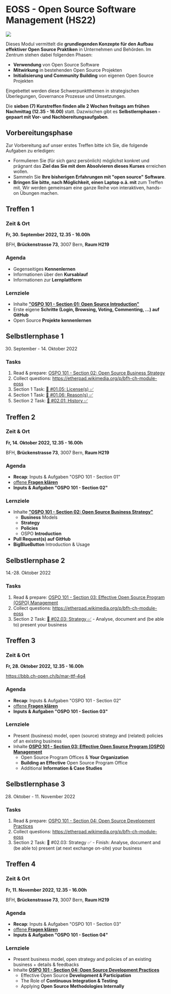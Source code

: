 # EOSS - Open Source Software Management (HS22)

![](https://github.com/todogroup/ospo101/raw/main/ospo101.svg)

Dieses Modul vermittelt die **grundlegenden Konzepte für den Aufbau effektiver Open Source Praktiken** in Unternehmen und Behörden. Im Zentrum stehen dabei folgenden Phasen:

- **Verwendung** von Open Source Software
- **Mitwirkung** in bestehenden Open Source Projekten
- **Initialisierung und Community Building** von eigenen Open Source Projekten

Eingebettet werden diese Schwerpunktthemen in strategischen Überlegungen, Governance Prozesse und Umsetzungen.

Die **sieben (7) Kurstreffen finden alle 2 Wochen freitags am frühen Nachmittag (12.35 - 16.00)** statt. Dazwischen gibt es **Selbstlernphasen - gepaart mit Vor- und Nachbereitungsaufgaben**.

## Vorbereitungsphase

Zur Vorbereitung auf unser erstes Treffen bitte ich Sie, die folgende Aufgaben zu erledigen:

- Formulieren Sie (für sich ganz persönlich) möglichst konkret und prägnant das **Ziel das Sie mit dem Absolvieren dieses Kurses** erreichen wollen.
- Sammeln Sie **Ihre bisherigen Erfahrungen mit "open source" Software**.
- **Bringen Sie bitte, nach Möglichkeit, einen Laptop o.ä. mit** zum Treffen mit. Wir werden gemeinsam eine ganze Reihe von interaktiven, hands-on Übungen machen.

## Treffen 1

### Zeit & Ort
**Fr, 30. September 2022, 12.35 - 16.00h**

BFH, **Brückenstrasse 73**, 3007 Bern, **Raum H219**

### Agenda
- Gegenseitiges **Kennenlernen**
- Informationen über den **Kursablauf**
- Informationen zur **Lernplattform**

### Lernziele
- Inhalte [**"OSPO 101 - Section 01: Open Source Introduction"**](https://github.com/digital-sustainability/module-eoss-ospo101/blob/main/module1/README.md#section-introducing-open-source)
- Erste eigene **Schritte (Login, Browsing, Voting, Commenting, ...) auf GitHub**
- Open Source **Projekte kennenlernen**

## Selbstlernphase 1

30. September - 14. Oktober 2022

### Tasks

1. Read & prepare: [OSPO 101 - Section 02: Open Source Business Strategy](https://github.com/digital-sustainability/module-eoss-ospo101/blob/main/module2/README.md#section-introducing-open-source-business-models)
1. Collect questions: https://etherpad.wikimedia.org/p/bfh-ch-module-eoss
1. Section 1 Task: [💪 #01.05: License(s) ✅](https://github.com/digital-sustainability/module-eoss-hs22-sandbox/issues/3)
1. Section 1 Task: [💪 #01.06: Reason(s) ✅](https://github.com/digital-sustainability/module-eoss-hs22-sandbox/issues/4)
1. Section 2 Task: [💪 #02.01: History ✅](https://github.com/digital-sustainability/module-eoss-hs22-sandbox/issues/5)

## Treffen 2

### Zeit & Ort
**Fr, 14. Oktober 2022, 12.35 - 16.00h**

BFH, **Brückenstrasse 73**, 3007 Bern, **Raum H219**

### Agenda
- **Recap**: Inputs & Aufgaben "OSPO 101 - Section 01"
- [offene **Fragen klären**](https://etherpad.wikimedia.org/p/bfh-ch-module-eoss)
- **Inputs & Aufgaben "OSPO 101 - Section 02"**

### Lernziele
- Inhalte [**"OSPO 101 - Section 02: Open Source Business Strategy"**](https://github.com/digital-sustainability/module-eoss-ospo101/blob/main/module2/README.md#section-introducing-open-source-business-models)
  - **Business** Models
  - **Strategy**
  - **Policies**
  - OSPO **Introduction**
- **Pull Request(s) auf GitHub**
- **BigBlueButton** Introduction & Usage

## Selbstlernphase 2

14.-28. Oktober 2022

### Tasks

1. Read & prepare: [OSPO 101 - Section 03: Effective Open Source Program (OSPO) Management](https://github.com/digital-sustainability/module-eoss-ospo101/blob/main/module3/README.md#open-source-program-offices-ospo-and-your-organization)
1. Collect questions: https://etherpad.wikimedia.org/p/bfh-ch-module-eoss
1. Section 2 Task: [💪 #02.03: Strategy ✅](https://github.com/digital-sustainability/module-eoss-hs22-sandbox/issues/7) - Analyse, document and (be able to) present your business

## Treffen 3

### Zeit & Ort

**Fr, 28. Oktober 2022, 12.35 - 16.00h**

https://bbb.ch-open.ch/b/mar-ttf-4g4

### Agenda
- **Recap**: Inputs & Aufgaben "OSPO 101 - Section 02"
- [offene **Fragen klären**](https://etherpad.wikimedia.org/p/bfh-ch-module-eoss)
- **Inputs & Aufgaben "OSPO 101 - Section 03"**

### Lernziele
- Present (business) model, open (source) strategy and (related) policies of an existing business
- Inhalte [**OSPO 101 - Section 03: Effective Open Source Program (OSPO) Management**](https://github.com/digital-sustainability/module-eoss-ospo101/blob/main/module3/README.md#open-source-program-offices-ospo-and-your-organization)
  - Open Source Program Offices & **Your Organization**
  - **Building an Effective** Open Source Program Office
  - Additional **Information & Case Studies**

## Selbstlernphase 3

28. Oktober - 11. November 2022

### Tasks

1. Read & prepare: [OSPO 101 - Section 04: Open Source Development Practices](https://github.com/digital-sustainability/module-eoss-ospo101/blob/main/module4/README.md#effective-open-source-development--participation)
1. Collect questions: https://etherpad.wikimedia.org/p/bfh-ch-module-eoss
1. Section 2 Task: 💪 #02.03: Strategy ✅ - Finish: Analyse, document and (be able to) present (at next exchange on-site) your business

## Treffen 4

### Zeit & Ort

**Fr, 11. November 2022, 12.35 - 16.00h**

BFH, **Brückenstrasse 73**, 3007 Bern, **Raum H219**

### Agenda
- **Recap**: Inputs & Aufgaben "OSPO 101 - Section 03"
- [offene **Fragen klären**](https://etherpad.wikimedia.org/p/bfh-ch-module-eoss)
- **Inputs & Aufgaben "OSPO 101 - Section 04"**

### Lernziele
- Present business model, open strategy and policies of an existing business + details & feedbacks
- Inhalte [**OSPO 101 - Section 04: Open Source Development Practices**](https://github.com/digital-sustainability/module-eoss-ospo101/blob/main/module4/README.md#effective-open-source-development--participation)
  - Effective Open Source **Development & Participation**
  - The Role of **Continuous Integration & Testing**
  - Applying **Open Source Methodologies Internally**
